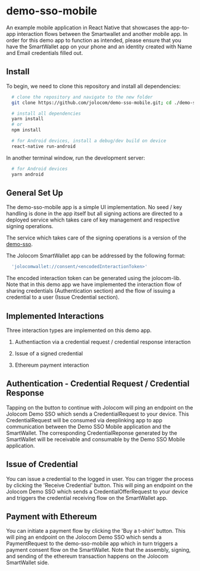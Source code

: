 # demo-sso-mobile
An example mobile application in React Native that showcases the app-to-app interaction flows between the Smartwallet and another mobile app. In order for this demo app to function as intended, please ensure that you have the SmartWallet app on your phone and an identity created with Name and Email credentials filled out.

Install
----------------------------------------

To begin, we need to clone this repository and install all dependencies:

``` bash
  # clone the repository and navigate to the new folder
  git clone https://github.com/jolocom/demo-sso-mobile.git; cd ./demo-sso-mobile

  # install all dependencies
  yarn install
  # or
  npm install
```
```bash
  # for Android devices, install a debug/dev build on device
  react-native run-android
```
In another terminal window, run the development server:

```bash
  # for Android devices
  yarn android
```

General Set Up
----------------------------------------

The demo-sso-mobile app is a simple UI implementation. No seed / key handling is done in the app itself but all signing actions are directed to a deployed service which takes care of key management and respective signing operations. 

The service which takes care of the signing operations is a version of the [demo-sso](https://github.com/jolocom/demo-sso).

The Jolocom SmartWallet app can be addressed by the following format:

```bash
  'jolocomwallet://consent/<encodedInteractionToken>'
```

The encoded interaction token can be generated using the jolocom-lib. Note that in this demo app we have implemented the interaction flow of sharing credentials (Authentication section) and the flow of issuing a credential to a user (Issue Credential section). 


Implemented Interactions
---------------------------------------

Three interaction types are implemented on this demo app.

1) Authentiaction via a credential request / credential response interaction 

2) Issue of a signed credential

3) Ethereum payment interaction




Authentication - Credential Request / Credential Response
----------------------------------------

Tapping on the button to continue with Jolocom will ping an endpoint on the Jolocom Demo SSO which sends a CredentialRequest to your device. This CredentialRequest will be consumed via deeplinking app to app communication between the Demo SSO Mobile application and the SmartWallet. The corresponding CredentialReponse generated by the SmartWallet will be receivable and consumable by the Demo SSO Mobile application.


Issue of Credential
----------------------------------------

You can issue a credential to the logged in user. You can trigger the process by clicking the 'Receive Credential' button. This will ping an endpoint on the Jolocom Demo SSO which sends a CredentialOfferRequest to your device and triggers the credential receiving flow on the SmartWallet app.


Payment with Ethereum
----------------------------------------

You can initiate a payment flow by clicking the 'Buy a t-shirt' button. This will ping an endpoint on the Jolocom Demo SSO which sends a PaymentRequest to the demo-sso-mobile app which in turn triggers a payment consent flow on the SmartWallet. Note that the assembly, signing, and sending of the ethereum transaction happens on the Jolocom SmartWallet side. 
